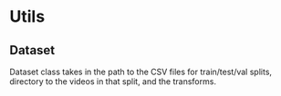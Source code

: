# Utils

## Dataset
Dataset class takes in the path to the CSV files for train/test/val splits,  directory to the videos in that split, and the transforms.

